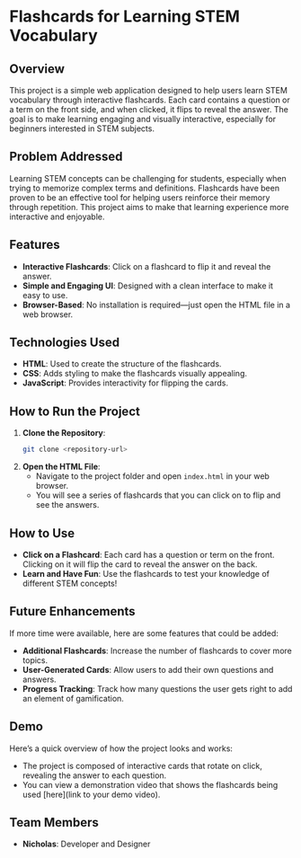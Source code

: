 # **Flashcards for Learning STEM Vocabulary**

## **Overview**
This project is a simple web application designed to help users learn STEM vocabulary through interactive flashcards. Each card contains a question or a term on the front side, and when clicked, it flips to reveal the answer. The goal is to make learning engaging and visually interactive, especially for beginners interested in STEM subjects.

## **Problem Addressed**
Learning STEM concepts can be challenging for students, especially when trying to memorize complex terms and definitions. Flashcards have been proven to be an effective tool for helping users reinforce their memory through repetition. This project aims to make that learning experience more interactive and enjoyable.

## **Features**
- **Interactive Flashcards**: Click on a flashcard to flip it and reveal the answer.
- **Simple and Engaging UI**: Designed with a clean interface to make it easy to use.
- **Browser-Based**: No installation is required—just open the HTML file in a web browser.

## **Technologies Used**
- **HTML**: Used to create the structure of the flashcards.
- **CSS**: Adds styling to make the flashcards visually appealing.
- **JavaScript**: Provides interactivity for flipping the cards.

## **How to Run the Project**
1. **Clone the Repository**:
   ```bash
   git clone <repository-url>
   ```
2. **Open the HTML File**:
   - Navigate to the project folder and open `index.html` in your web browser.
   - You will see a series of flashcards that you can click on to flip and see the answers.

## **How to Use**
- **Click on a Flashcard**: Each card has a question or term on the front. Clicking on it will flip the card to reveal the answer on the back.
- **Learn and Have Fun**: Use the flashcards to test your knowledge of different STEM concepts!

## **Future Enhancements**
If more time were available, here are some features that could be added:
- **Additional Flashcards**: Increase the number of flashcards to cover more topics.
- **User-Generated Cards**: Allow users to add their own questions and answers.
- **Progress Tracking**: Track how many questions the user gets right to add an element of gamification.

## **Demo**
Here’s a quick overview of how the project looks and works:
- The project is composed of interactive cards that rotate on click, revealing the answer to each question.
- You can view a demonstration video that shows the flashcards being used [here](link to your demo video).

## **Team Members**
- **Nicholas**: Developer and Designer

